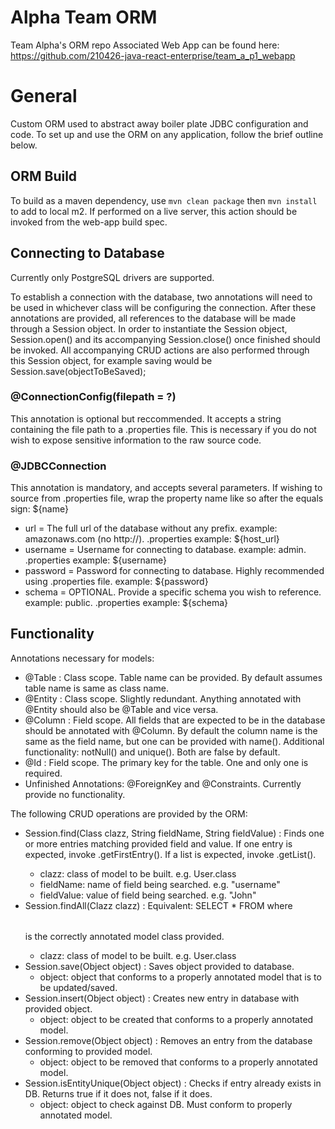 # Alpha Team ORM
Team Alpha's ORM repo
Associated Web App can be found here: https://github.com/210426-java-react-enterprise/team_a_p1_webapp

# General
Custom ORM used to abstract away boiler plate JDBC configuration and code. To set up and use the ORM on any application, follow the brief outline below.

## ORM Build
To build as a maven dependency, use `mvn clean package` then `mvn install` to add to local m2. If performed on a live server, this action should be invoked from the web-app build spec.

## Connecting to Database
Currently only PostgreSQL drivers are supported.

To establish a connection with the database, two annotations will need to be used in whichever class will be configuring the connection. After these annotations are provided, all references to the database will be made through a Session object. In order to instantiate the Session object, Session.open() and its accompanying Session.close() once finished should be invoked. All accompanying CRUD actions are also performed through this Session object, for example saving would be Session.save(objectToBeSaved);

### @ConnectionConfig(filepath = ?)

This annotation is optional but reccommended. It accepts a string containing the file path to a .properties file. This is necessary if you do not wish to expose sensitive information to the raw source code. 

### @JDBCConnection

This annotation is mandatory, and accepts several parameters. If wishing to source from .properties file, wrap the property name like so after the equals sign: ${name}
 * url = The full url of the database without any prefix. example: amazonaws.com (no http://). .properties example:  ${host_url}
 * username = Username for connecting to database. example: admin. .properties example: ${username}
 * password = Password for connecting to database. Highly recommended using .properties file. example: ${password}
 * schema = OPTIONAL. Provide a specific schema you wish to reference. example: public. .properties example: ${schema}

## Functionality
Annotations necessary for models:
 * @Table : Class scope. Table name can be provided. By default assumes table name is same as class name.
 * @Entity : Class scope. Slightly redundant. Anything annotated with @Entity should also be @Table and vice versa.
 * @Column : Field scope. All fields that are expected to be in the database should be annotated with @Column. By default the column name is the same as the field name, but one can be provided with name(). Additional functionality: notNull() and unique(). Both are false by default.
 * @Id : Field scope. The primary key for the table. One and only one is required.
 * Unfinished Annotations: @ForeignKey and @Constraints. Currently provide no functionality.

The following CRUD operations are provided by the ORM:
 * Session.find(Class<T> clazz, String fieldName, String fieldValue) : Finds one or more entries matching provided field and value. If one entry is expected, invoke .getFirstEntry(). If a list is expected, invoke .getList(). 
   - clazz: class of model to be built. e.g. User.class
   - fieldName: name of field being searched. e.g. "username"
   - fieldValue: value of field being searched. e.g. "John"
 * Session.findAll(Clazz<T> clazz) : Equivalent: SELECT * FROM <table> where <table> is the correctly annotated model class provided.
   - clazz: class of model to be built. e.g. User.class
 * Session.save(Object object) : Saves object provided to database.
   - object: object that conforms to a properly annotated model that is to be updated/saved.
 * Session.insert(Object object) : Creates new entry in database with provided object.
   - object: object to be created that conforms to a properly annotated model.
 * Session.remove(Object object) : Removes an entry from the database conforming to provided model.
   - object: object to be removed that conforms to a properly annotated model.
 * Session.isEntityUnique(Object object) : Checks if entry already exists in DB. Returns true if it does not, false if it does.
   - object: object to check against DB. Must conform to properly annotated model.
  
